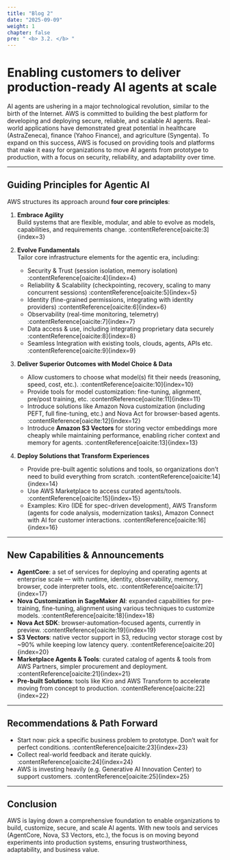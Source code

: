 ```yaml
---
title: "Blog 2"
date: "2025-09-09"
weight: 1
chapter: false
pre: " <b> 3.2. </b> "
---
```


# Enabling customers to deliver production-ready AI agents at scale

AI agents are ushering in a major technological revolution, similar to the birth of the Internet. AWS is committed to building the best platform for developing and deploying secure, reliable, and scalable AI agents. Real-world applications have demonstrated great potential in healthcare (AstraZeneca), finance (Yahoo Finance), and agriculture (Syngenta). To expand on this success, AWS is focused on providing tools and platforms that make it easy for organizations to move AI agents from prototype to production, with a focus on security, reliability, and adaptability over time.

---

## Guiding Principles for Agentic AI

AWS structures its approach around **four core principles**:

1. **Embrace Agility**  
   Build systems that are flexible, modular, and able to evolve as models, capabilities, and requirements change. :contentReference[oaicite:3]{index=3}

2. **Evolve Fundamentals**  
   Tailor core infrastructure elements for the agentic era, including:  
   - Security & Trust (session isolation, memory isolation) :contentReference[oaicite:4]{index=4}  
   - Reliability & Scalability (checkpointing, recovery, scaling to many concurrent sessions) :contentReference[oaicite:5]{index=5}  
   - Identity (fine-grained permissions, integrating with identity providers) :contentReference[oaicite:6]{index=6}  
   - Observability (real-time monitoring, telemetry) :contentReference[oaicite:7]{index=7}  
   - Data access & use, including integrating proprietary data securely :contentReference[oaicite:8]{index=8}  
   - Seamless Integration with existing tools, clouds, agents, APIs etc. :contentReference[oaicite:9]{index=9}  

3. **Deliver Superior Outcomes with Model Choice & Data**  
   - Allow customers to choose what model(s) fit their needs (reasoning, speed, cost, etc.). :contentReference[oaicite:10]{index=10}  
   - Provide tools for model customization: fine-tuning, alignment, pre/post training, etc. :contentReference[oaicite:11]{index=11}  
   - Introduce solutions like Amazon Nova customization (including PEFT, full fine-tuning, etc.) and Nova Act for browser-based agents. :contentReference[oaicite:12]{index=12}  
   - Introduce **Amazon S3 Vectors** for storing vector embeddings more cheaply while maintaining performance, enabling richer context and memory for agents. :contentReference[oaicite:13]{index=13}

4. **Deploy Solutions that Transform Experiences**  
   - Provide pre-built agentic solutions and tools, so organizations don’t need to build everything from scratch. :contentReference[oaicite:14]{index=14}  
   - Use AWS Marketplace to access curated agents/tools. :contentReference[oaicite:15]{index=15}  
   - Examples: Kiro (IDE for spec-driven development), AWS Transform (agents for code analysis, modernization tasks), Amazon Connect with AI for customer interactions. :contentReference[oaicite:16]{index=16}

---

## New Capabilities & Announcements

- **AgentCore**: a set of services for deploying and operating agents at enterprise scale — with runtime, identity, observability, memory, browser, code interpreter tools, etc. :contentReference[oaicite:17]{index=17}  
- **Nova Customization in SageMaker AI**: expanded capabilities for pre-training, fine-tuning, alignment using various techniques to customize models. :contentReference[oaicite:18]{index=18}  
- **Nova Act SDK**: browser-automation-focused agents, currently in preview. :contentReference[oaicite:19]{index=19}  
- **S3 Vectors**: native vector support in S3, reducing vector storage cost by ~90% while keeping low latency query. :contentReference[oaicite:20]{index=20}  
- **Marketplace Agents & Tools**: curated catalog of agents & tools from AWS Partners, simpler procurement and deployment. :contentReference[oaicite:21]{index=21}  
- **Pre-built Solutions**: tools like Kiro and AWS Transform to accelerate moving from concept to production. :contentReference[oaicite:22]{index=22}

---

## Recommendations & Path Forward

- Start now: pick a specific business problem to prototype. Don’t wait for perfect conditions. :contentReference[oaicite:23]{index=23}  
- Collect real-world feedback and iterate quickly. :contentReference[oaicite:24]{index=24}  
- AWS is investing heavily (e.g. Generative AI Innovation Center) to support customers. :contentReference[oaicite:25]{index=25}

---

## Conclusion

AWS is laying down a comprehensive foundation to enable organizations to build, customize, secure, and scale AI agents. With new tools and services (AgentCore, Nova, S3 Vectors, etc.), the focus is on moving beyond experiments into production systems, ensuring trustworthiness, adaptability, and business value.



